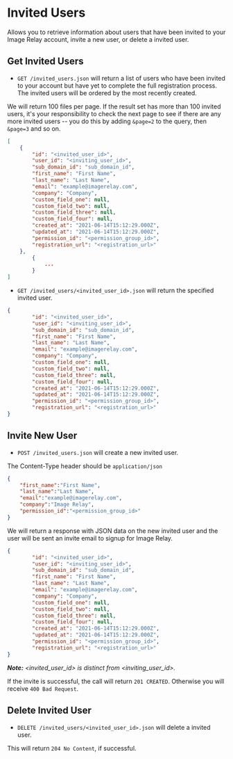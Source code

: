 Invited Users
===========

Allows you to retrieve information about users that have been invited to your Image Relay account, invite a new user, or delete a invited user.

Get Invited Users
---------------

* `GET /invited_users.json` will return a list of users who have been invited to your account but have yet to complete the full registration process. The invited users will be ordered by the most recently created.

We will return 100 files per page. If the result set has more than 100 invited users, it's your responsibility to check the next page to see if there are any more invited users -- you do this by adding `&page=2` to the query, then `&page=3` and so on.

```json
[
    {
        "id": "<invited_user_id>",
        "user_id": "<inviting_user_id>",
        "sub_domain_id": "sub_domain_id",
        "first_name": "First Name",
        "last_name": "Last Name",
        "email": "example@imagerelay.com",
        "company": "Company",
        "custom_field_one": null,
        "custom_field_two": null,
        "custom_field_three": null,
        "custom_field_four": null,
        "created_at": "2021-06-14T15:12:29.000Z",
        "updated_at": "2021-06-14T15:12:29.000Z",
        "permission_id": "<permission_group_id>",
        "registration_url": "<registration_url>"
    },
		{
			...
		}
]
```

* `GET /invited_users/<invited_user_id>.json` will return the specified invited user.

```json
{
		"id": "<invited_user_id>",
		"user_id": "<inviting_user_id>",
		"sub_domain_id": "sub_domain_id",
		"first_name": "First Name",
		"last_name": "Last Name",
		"email": "example@imagerelay.com",
		"company": "Company",
		"custom_field_one": null,
		"custom_field_two": null,
		"custom_field_three": null,
		"custom_field_four": null,
		"created_at": "2021-06-14T15:12:29.000Z",
		"updated_at": "2021-06-14T15:12:29.000Z",
		"permission_id": "<permission_group_id>",
		"registration_url": "<registration_url>"
}
```

Invite New User
---------------

* `POST /invited_users.json` will create a new invited user.

The Content-Type header should be `application/json`

```json
{
	"first_name":"First Name",
	"last_name":"Last Name",
	"email":"example@imagerelay.com",
	"company":"Image Relay",
	"permission_id":"<permission_group_id>"
}
```

We will return a response with JSON data on the new invited user and the user will be sent an invite email to signup for Image Relay.

```json
{
		"id": "<invited_user_id>",
		"user_id": "<inviting_user_id>",
		"sub_domain_id": "sub_domain_id",
		"first_name": "First Name",
		"last_name": "Last Name",
		"email": "example@imagerelay.com",
		"company": "Company",
		"custom_field_one": null,
		"custom_field_two": null,
		"custom_field_three": null,
		"custom_field_four": null,
		"created_at": "2021-06-14T15:12:29.000Z",
		"updated_at": "2021-06-14T15:12:29.000Z",
		"permission_id": "<permission_group_id>",
		"registration_url": "<registration_url>"
}
```

_**Note:** <invited_user_id> is distinct from <inviting_user_id>._

If the invite is successful, the call will return `201 CREATED`.  Otherwise you will receive `400 Bad Request`.

Delete Invited User
--------------------

* `DELETE /invited_users/<invited_user_id>.json` will delete a invited user.

This will return `204 No Content`, if successful.
